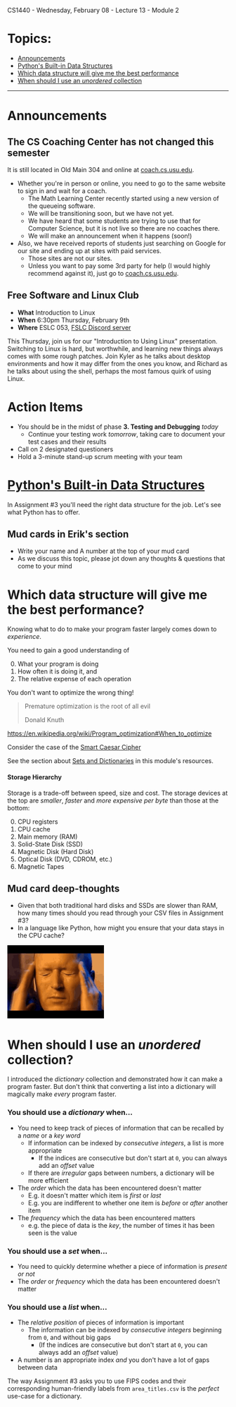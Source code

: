 CS1440 - Wednesday, February 08 - Lecture 13 - Module 2

# Topics:
* [Announcements](#announcements)
* [Python's Built-in Data Structures](#pythons-built-in-data-structures)
* [Which data structure will give me the best performance](#which-data-structure-will-give-me-the-best-performance)
* [When should I use an *unordered* collection](#when-should-i-use-an-unordered-collection)


------------------------------------------------------------
# Announcements

## The CS Coaching Center has not changed this semester

It is still located in Old Main 304 and online at [coach.cs.usu.edu](http://coach.cs.usu.edu).

*   Whether you're in person or online, you need to go to the same website to sign in and wait for a coach.
    *   The Math Learning Center recently started using a new version of the queueing software.
    *   We will be transitioning soon, but we have not yet.
    *   We have heard that some students are trying to use that for Computer Science, but it is not live so there are no coaches there.
    *   We will make an announcement when it happens (soon!)
*   Also, we have received reports of students just searching on Google for our site and ending up at sites with paid services.
    *   Those sites are not our sites.
    *   Unless you want to pay some 3rd party for help (I would highly recommend against it), just go to [coach.cs.usu.edu](http://coach.cs.usu.edu).


## Free Software and Linux Club

*   **What**  Introduction to Linux
*   **When**  6:30pm Thursday, February 9th
*   **Where** ESLC 053, [FSLC Discord server](https://discord.gg/GKWhbVDN38)

This Thursday, join us for our "Introduction to Using Linux" presentation. Switching to Linux is hard, but worthwhile, and learning new things always comes with some rough patches. Join Kyler as he talks about desktop environments and how it may differ from the ones you know, and Richard as he talks about using the shell, perhaps the most famous quirk of using Linux.


# Action Items

*   You should be in the midst of phase **3. Testing and Debugging** *today*
    *   Continue your testing work *tomorrow*, taking care to document your test cases and their results
*	Call on 2 designated questioners
*	Hold a 3-minute stand-up scrum meeting with your team



# [Python's Built-in Data Structures](../Python_builtin_data_structs.md)

In Assignment #3 you'll need the right data structure for the job.  Let's see what Python has to offer.

## Mud cards in Erik's section

*   Write your name and A number at the top of your mud card
*   As we discuss this topic, please jot down any thoughts & questions that come to your mind



# Which data structure will give me the best performance?

Knowing what to do to make your program faster largely comes down to *experience*.

You need to gain a good understanding of

0.  What your program is doing
1.  How often it is doing it, and
2.  The relative expense of each operation

You don't want to optimize the wrong thing!

> Premature optimization is the root of all evil
>
> Donald Knuth

https://en.wikipedia.org/wiki/Program_optimization#When_to_optimize

Consider the case of the [Smart Caesar Cipher](./36-smart_caesar/README.md)

See the section about [Sets and Dictionaries](../Python_builtin_data_structs.md#sets-and-dictionaries) in this module's resources.


#### Storage Hierarchy

Storage is a trade-off between speed, size and cost.  The storage devices at the top are *smaller*, *faster* and *more expensive per byte* than those at the bottom:

0. CPU registers
1. CPU cache
2. Main memory (RAM)
3. Solid-State Disk (SSD)
4. Magnetic Disk (Hard Disk)
5. Optical Disk (DVD, CDROM, etc.)
6. Magnetic Tapes


## Mud card deep-thoughts

*   Given that both traditional hard disks and SSDs are slower than RAM, how many times should you read through your CSV files in Assignment #3?
*   In a language like Python, how might you ensure that your data stays in the CPU cache?

![./36-head-explode-headache.gif](./36-head-explode-headache.gif "Hmm... hmmmmmmm...")



# When should I use an *unordered* collection?

I introduced the *dictionary* collection and demonstrated how it can make a program faster.  But don't think that converting a list into a dictionary will magically make *every* program faster.

### You should use a *dictionary* when...

*   You need to keep track of pieces of information that can be recalled by a *name* or a *key word*
    *   If information can be indexed by *consecutive integers*, a list is more appropriate
        *   If the indices are consecutive but don't start at `0`, you can always add an *offset* value
    *   If there are *irregular* gaps between numbers, a dictionary will be more efficient
*   The *order* which the data has been encountered doesn't matter
    *   E.g. it doesn't matter which item is *first* or *last*
    *   E.g. you are indifferent to whether one item is *before* or *after* another item
*   The *frequency* which the data has been encountered matters
    *   e.g. the piece of data is the *key*, the number of times it has been seen is the value


### You should use a *set* when...

*   You need to quickly determine whether a piece of information is *present or not*
*   The *order* or *frequency* which the data has been encountered doesn't matter


### You should use a *list* when...

*   The *relative position* of pieces of information is important
    *   The information can be indexed by *consecutive integers* beginning from `0`, and without big gaps
        *   (If the indices are consecutive but don't start at `0`, you can always add an *offset* value)
*   A number is an appropriate index *and* you don't have a lot of gaps between data


The way Assignment #3 asks you to use FIPS codes and their corresponding human-friendly labels from `area_titles.csv` is the *perfect* use-case for a dictionary.



